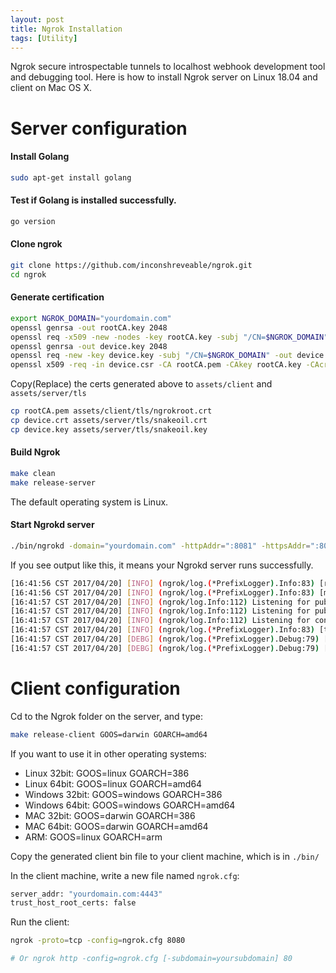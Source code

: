 ```yaml
---
layout: post
title: Ngrok Installation
tags: [Utility]
---
```


Ngrok secure introspectable tunnels to localhost webhook development tool and debugging tool. Here is how to install Ngrok server on Linux 18.04 and client on Mac OS X.

# Server configuration

#### Install Golang

```bash
sudo apt-get install golang
```

#### Test if Golang is installed successfully.

```bash
go version
```

#### Clone ngrok

```bash
git clone https://github.com/inconshreveable/ngrok.git
cd ngrok
```

#### Generate certification

```bash
export NGROK_DOMAIN="yourdomain.com"
openssl genrsa -out rootCA.key 2048
openssl req -x509 -new -nodes -key rootCA.key -subj "/CN=$NGROK_DOMAIN" -days 5000 -out rootCA.pem
openssl genrsa -out device.key 2048
openssl req -new -key device.key -subj "/CN=$NGROK_DOMAIN" -out device.csr
openssl x509 -req -in device.csr -CA rootCA.pem -CAkey rootCA.key -CAcreateserial -out device.crt -days 5000
```

Copy(Replace) the certs generated above to `assets/client` and `assets/server/tls`

```bash
cp rootCA.pem assets/client/tls/ngrokroot.crt
cp device.crt assets/server/tls/snakeoil.crt
cp device.key assets/server/tls/snakeoil.key
```

#### Build Ngrok

```bash
make clean
make release-server
```

The default operating system is Linux. 

#### Start Ngrokd server

```bash
./bin/ngrokd -domain="yourdomain.com" -httpAddr=":8081" -httpsAddr=":8082"
```

If you see output like this, it means your Ngrokd server runs successfully.

```bash
[16:41:56 CST 2017/04/20] [INFO] (ngrok/log.(*PrefixLogger).Info:83) [registry] [tun] No affinity cache specified
[16:41:56 CST 2017/04/20] [INFO] (ngrok/log.(*PrefixLogger).Info:83) [metrics] Reporting every 30 seconds
[16:41:57 CST 2017/04/20] [INFO] (ngrok/log.Info:112) Listening for public http connections on [::]:80
[16:41:57 CST 2017/04/20] [INFO] (ngrok/log.Info:112) Listening for public https connections on [::]:443
[16:41:57 CST 2017/04/20] [INFO] (ngrok/log.Info:112) Listening for control and proxy connections on [::]:4443
[16:41:57 CST 2017/04/20] [INFO] (ngrok/log.(*PrefixLogger).Info:83) [tun:627acc92] New connection from 42.53.196.242:9386
[16:41:57 CST 2017/04/20] [DEBG] (ngrok/log.(*PrefixLogger).Debug:79) [tun:627acc92] Waiting to read message
[16:41:57 CST 2017/04/20] [DEBG] (ngrok/log.(*PrefixLogger).Debug:79) [tun:627acc92] Reading message with length: 159
```

# Client configuration

Cd to the Ngrok folder on the server, and type:

```bash
make release-client GOOS=darwin GOARCH=amd64
```

If you want to use it in other operating systems:

- Linux 32bit: GOOS=linux GOARCH=386
- Linux 64bit: GOOS=linux GOARCH=amd64
- Windows 32bit: GOOS=windows GOARCH=386
- Windows 64bit: GOOS=windows GOARCH=amd64
- MAC 32bit: GOOS=darwin GOARCH=386
- MAC 64bit: GOOS=darwin GOARCH=amd64
- ARM: GOOS=linux GOARCH=arm

Copy the generated client bin file to your client machine, which is in `./bin/`

In the client machine, write a new file named `ngrok.cfg`:

```bash
server_addr: "yourdomain.com:4443"
trust_host_root_certs: false
```

Run the client:

```bash
ngrok -proto=tcp -config=ngrok.cfg 8080

# Or ngrok http -config=ngrok.cfg [-subdomain=yoursubdomain] 80
```
